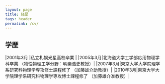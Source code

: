 ```yaml
---
layout: page
title: 経歴
tags: header
permalink: /cv/
---
```



## 学歴

|2001年3月          |私立札幌光星高校卒業   |
|2005年3月|北海道大学工学部応用物理学科卒業 （物性物理工学分野：明楽浩史教授）|
|2007年3月|東京大学大学院理学系研究科物理学専攻修士課程修了 （加藤雄介助教授）|
|2010年3月|東京大学大学院理学系研究科物理学専攻博士課程修了 （加藤雄介准教授）|